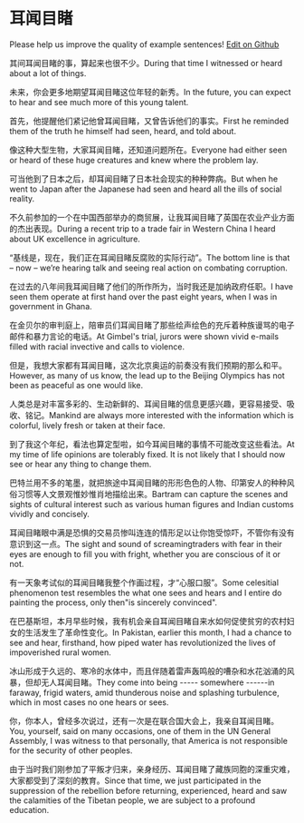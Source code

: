 # 耳闻目睹

Please help us improve the quality of example sentences! [Edit on Github](https://github.com/jiyushe/jiyu-example-sentence-source/blob/main/chinese/erwenmudu.md)

<p><span class="chinese">其间耳闻目睹的事，算起来也很不少。</span><span class="english">During that time I witnessed or heard about a lot of things.</span></p>

<p><span class="chinese">未来，你会更多地期望耳闻目睹这位年轻的新秀。</span><span class="english">In the future, you can expect to hear and see much more of this young talent.</span></p>

<p><span class="chinese">首先，他提醒他们紧记他曾耳闻目睹，又曾告诉他们的事实。</span><span class="english">First he reminded them of the truth he himself had seen, heard, and told about.</span></p>

<p><span class="chinese">像这种大型生物，大家耳闻目睹，还知道问题所在。</span><span class="english">Everyone had either seen or heard of these huge creatures and knew where the problem lay.</span></p>

<p><span class="chinese">可当他到了日本之后，却耳闻目睹了日本社会现实的种种弊病。</span><span class="english">But when he went to Japan after the Japanese had seen and heard all the ills of social reality.</span></p>

<p><span class="chinese">不久前参加的一个在中国西部举办的商贸展，让我耳闻目睹了英国在农业产业方面的杰出表现。</span><span class="english">During a recent trip to a trade fair in Western China I heard about UK excellence in agriculture.</span></p>

<p><span class="chinese">“基线是，现在，我们正在耳闻目睹反腐败的实际行动”。</span><span class="english">The bottom line is that – now – we’re hearing talk and seeing real action on combating corruption.</span></p>

<p><span class="chinese">在过去的八年间我耳闻目睹了他们的所作所为，当时我还是加纳政府任职。</span><span class="english">I have seen them operate at first hand over the past eight years, when I was in government in Ghana.</span></p>

<p><span class="chinese">在金贝尔的审判庭上，陪审员们耳闻目睹了那些绘声绘色的充斥着种族谩骂的电子邮件和暴力言论的电话。</span><span class="english">At Gimbel's trial, jurors were shown vivid e-mails filled with racial invective and calls to violence.</span></p>

<p><span class="chinese">但是，我想大家都有耳闻目睹，这次北京奥运的前奏没有我们预期的那么和平。</span><span class="english">However, as many of us know, the lead up to the Beijing Olympics has not been as peaceful as one would like.</span></p>

<p><span class="chinese">人类总是对丰富多彩的、生动新鲜的、耳闻目睹的信息更感兴趣，更容易接受、吸收、铭记。</span><span class="english">Mankind are always more interested with the information which is colorful, lively fresh or taken at their face.</span></p>

<p><span class="chinese">到了我这个年纪，看法也算定型啦，如今耳闻目睹的事情不可能改变这些看法。</span><span class="english">At my time of life opinions are tolerably fixed. It is not likely that I should now see or hear any thing to change them.</span></p>

<p><span class="chinese">巴特兰用不多的笔墨，就把旅途中耳闻目睹的形形色色的人物、印第安人的种种风俗习惯等人文景观惟妙惟肖地描绘出来。</span><span class="english">Bartram can capture the scenes and sights of cultural interest such as various human figures and Indian customs vividly and concisely.</span></p>

<p><span class="chinese">耳闻目睹眼中满是恐惧的交易员惨叫连连的情形足以让你饱受惊吓，不管你有没有意识到这一点。</span><span class="english">The sight and sound of screamingtraders with fear in their eyes are enough to fill you with fright, whether you are conscious of it or not.</span></p>

<p><span class="chinese">有一天象考试似的耳闻目睹我整个作画过程，才“心服口服”。</span><span class="english">Some celesitial phenomenon test resembles the what one sees and hears and I entire do painting the process, only then"is sincerely convinced".</span></p>

<p><span class="chinese">在巴基斯坦，本月早些时候，我有机会亲自耳闻目睹自来水如何促使贫穷的农村妇女的生活发生了革命性变化。</span><span class="english">In Pakistan, earlier this month, I had a chance to see and hear, firsthand, how piped water has revolutionized the lives of impoverished rural women.</span></p>

<p><span class="chinese">冰山形成于久远的、寒冷的水体中，而且伴随着雷声轰鸣般的嘈杂和水花汹涌的风暴，但却无人耳闻目睹。</span><span class="english">They come into being ----- somewhere ------in faraway, frigid waters, amid thunderous noise and splashing turbulence, which in most cases no one hears or sees.</span></p>

<p><span class="chinese">你，你本人，曾经多次说过，还有一次是在联合国大会上，我亲自耳闻目睹。</span><span class="english">You, yourself, said on many occasions, one of them in the UN General Assembly, I was witness to that personally, that America is not responsible for the security of other peoples.</span></p>

<p><span class="chinese">由于当时我们刚参加了平叛才归来，亲身经历、耳闻目睹了藏族同胞的深重灾难，大家都受到了深刻的教育。</span><span class="english">Since that time, we just participated in the suppression of the rebellion before returning, experienced, heard and saw the calamities of the Tibetan people, we are subject to a profound education.</span></p>

